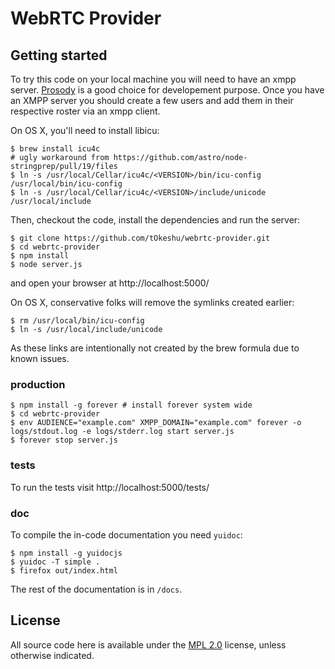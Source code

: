 WebRTC Provider
===============

Getting started
---------------

To try this code on your local machine you will need to have an xmpp
server. [Prosody](http://prosody.im/) is a good choice for
developement purpose. Once you have an XMPP server you should create a
few users and add them in their respective roster via an xmpp client.

On OS X, you'll need to install libicu:

    $ brew install icu4c
    # ugly workaround from https://github.com/astro/node-stringprep/pull/19/files
    $ ln -s /usr/local/Cellar/icu4c/<VERSION>/bin/icu-config /usr/local/bin/icu-config
    $ ln -s /usr/local/Cellar/icu4c/<VERSION>/include/unicode /usr/local/include

Then, checkout the code, install the dependencies and run the server:

    $ git clone https://github.com/tOkeshu/webrtc-provider.git
    $ cd webrtc-provider
    $ npm install
    $ node server.js

and open your browser at http://localhost:5000/

On OS X, conservative folks will remove the symlinks created earlier:

    $ rm /usr/local/bin/icu-config
    $ ln -s /usr/local/include/unicode

As these links are intentionally not created by the brew formula due to known
issues.

### production

    $ npm install -g forever # install forever system wide
    $ cd webrtc-provider
    $ env AUDIENCE="example.com" XMPP_DOMAIN="example.com" forever -o logs/stdout.log -e logs/stderr.log start server.js
    $ forever stop server.js

### tests

To run the tests visit http://localhost:5000/tests/

### doc

To compile the in-code documentation you need `yuidoc`:

    $ npm install -g yuidocjs
    $ yuidoc -T simple .
    $ firefox out/index.html

The rest of the documentation is in `/docs`.

License
-------

All source code here is available under the
[MPL 2.0](https://mozilla.org/MPL/2.0/) license, unless otherwise
indicated.

